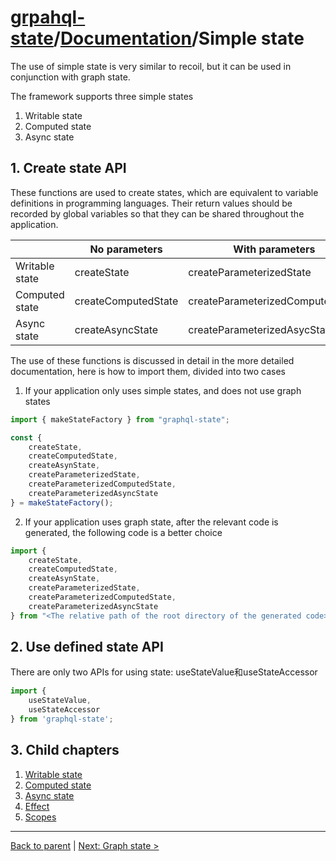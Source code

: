# [grpahql-state](https://github.com/babyfish-ct/graphql-state)/[Documentation](../README.md)/Simple state

The use of simple state is very similar to recoil, but it can be used in conjunction with graph state.

The framework supports three simple states

1. Writable state
2. Computed state
3. Async state

## 1. Create state API

These functions are used to create states, which are equivalent to variable definitions in programming languages. Their return values should be recorded by global variables so that they can be shared throughout the application.

||No parameters|With parameters|
|---|---|---|
|Writable state|createState|createParameterizedState|
|Computed state|createComputedState|createParameterizedComputedState|
|Async state|createAsyncState|createParameterizedAsycState|

The use of these functions is discussed in detail in the more detailed documentation, here is how to import them, divided into two cases

1. If your application only uses simple states, and does not use graph states
```ts
import { makeStateFactory } from "graphql-state";

const { 
    createState, 
    createComputedState, 
    createAsynState,
    createParameterizedState,
    createParameterizedComputedState,
    createParameterizedAsyncState
} = makeStateFactory();
```

2. If your application uses graph state, after the relevant code is generated, the following code is a better choice
```ts
import { 
    createState, 
    createComputedState, 
    createAsynState,
    createParameterizedState,
    createParameterizedComputedState,
    createParameterizedAsyncState
} from "<The relative path of the root directory of the generated code>";

```

## 2. Use defined state API

There are only two APIs for using state: useStateValue和useStateAccessor

```ts
import { 
    useStateValue, 
    useStateAccessor 
} from 'graphql-state';
```

## 3. Child chapters

1. [Writable state](./writable.md)
2. [Computed state](./computed.md)
3. [Async state](./async.md)
4. [Effect](./effect.md)
5. [Scopes](./scope.md)

---------------------------------------
[Back to parent](../README.md) | [Next: Graph state >](../graph-state/README.md)

